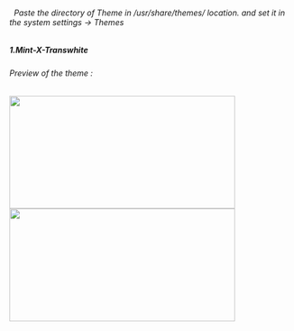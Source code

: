 <html>
<body>
<h6>&nbsp Paste the directory of Theme in <i>/usr/share/themes/</i> location. and set it in the <i>system settings -> Themes</i></h6>

<h5>1.Mint-X-Transwhite</h5>
<h6><i>Preview of the theme : </i></h6>
<div style="float:left;">
<img src="https://user-images.githubusercontent.com/25627737/36888485-b0e67e1c-1e1b-11e8-8541-6af0d6a573e4.png" width="400" height="200">
</div>
<div style="float:left;">
<img src="https://user-images.githubusercontent.com/25627737/36888497-c35012ca-1e1b-11e8-97b8-966259d0bc21.png" width="400" height="200">
</div>
</body>
</html>
